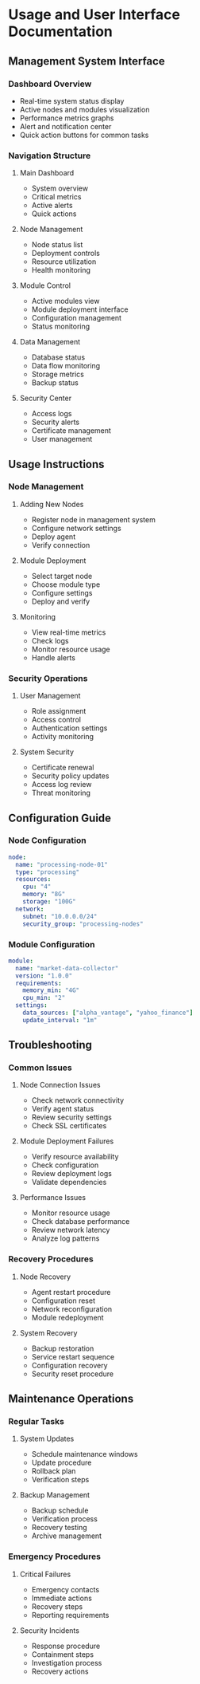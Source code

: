 # Usage and User Interface Documentation

## Management System Interface

### Dashboard Overview

- Real-time system status display
- Active nodes and modules visualization
- Performance metrics graphs
- Alert and notification center
- Quick action buttons for common tasks

### Navigation Structure

1. Main Dashboard

   - System overview
   - Critical metrics
   - Active alerts
   - Quick actions

2. Node Management

   - Node status list
   - Deployment controls
   - Resource utilization
   - Health monitoring

3. Module Control

   - Active modules view
   - Module deployment interface
   - Configuration management
   - Status monitoring

4. Data Management

   - Database status
   - Data flow monitoring
   - Storage metrics
   - Backup status

5. Security Center
   - Access logs
   - Security alerts
   - Certificate management
   - User management

## Usage Instructions

### Node Management

1. Adding New Nodes

   - Register node in management system
   - Configure network settings
   - Deploy agent
   - Verify connection

2. Module Deployment

   - Select target node
   - Choose module type
   - Configure settings
   - Deploy and verify

3. Monitoring
   - View real-time metrics
   - Check logs
   - Monitor resource usage
   - Handle alerts

### Security Operations

1. User Management

   - Role assignment
   - Access control
   - Authentication settings
   - Activity monitoring

2. System Security
   - Certificate renewal
   - Security policy updates
   - Access log review
   - Threat monitoring

## Configuration Guide

### Node Configuration

```yaml
node:
  name: "processing-node-01"
  type: "processing"
  resources:
    cpu: "4"
    memory: "8G"
    storage: "100G"
  network:
    subnet: "10.0.0.0/24"
    security_group: "processing-nodes"
```

### Module Configuration

```yaml
module:
  name: "market-data-collector"
  version: "1.0.0"
  requirements:
    memory_min: "4G"
    cpu_min: "2"
  settings:
    data_sources: ["alpha_vantage", "yahoo_finance"]
    update_interval: "1m"
```

## Troubleshooting

### Common Issues

1. Node Connection Issues

   - Check network connectivity
   - Verify agent status
   - Review security settings
   - Check SSL certificates

2. Module Deployment Failures

   - Verify resource availability
   - Check configuration
   - Review deployment logs
   - Validate dependencies

3. Performance Issues
   - Monitor resource usage
   - Check database performance
   - Review network latency
   - Analyze log patterns

### Recovery Procedures

1. Node Recovery

   - Agent restart procedure
   - Configuration reset
   - Network reconfiguration
   - Module redeployment

2. System Recovery
   - Backup restoration
   - Service restart sequence
   - Configuration recovery
   - Security reset procedure

## Maintenance Operations

### Regular Tasks

1. System Updates

   - Schedule maintenance windows
   - Update procedure
   - Rollback plan
   - Verification steps

2. Backup Management
   - Backup schedule
   - Verification process
   - Recovery testing
   - Archive management

### Emergency Procedures

1. Critical Failures

   - Emergency contacts
   - Immediate actions
   - Recovery steps
   - Reporting requirements

2. Security Incidents
   - Response procedure
   - Containment steps
   - Investigation process
   - Recovery actions
